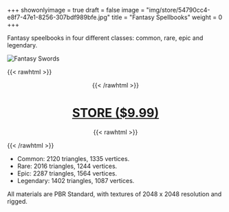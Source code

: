 +++
showonlyimage = true
draft = false
image = "img/store/54790cc4-e8f7-47e1-8256-307bdf989bfe.jpg"
title = "Fantasy Spellbooks"
weight = 0
+++

Fantasy speelbooks in four different classes: common, rare, epic and legendary.
<!--more-->

![Fantasy Swords](/img/store/54790cc4-e8f7-47e1-8256-307bdf989bfe.jpg)

{{< rawhtml >}}<center>{{< /rawhtml >}}
# [STORE ($9.99)](https://assetstore.unity.com/packages/slug/242554)
{{< rawhtml >}}</center>{{< /rawhtml >}}

* Common: 2120 triangles, 1335 vertices.
* Rare: 2016 triangles, 1244 vertices.
* Epic: 2287 triangles, 1564 vertices.
* Legendary: 1402 triangles, 1087 vertices.

All materials are PBR Standard, with textures of 2048 x 2048 resolution and rigged.